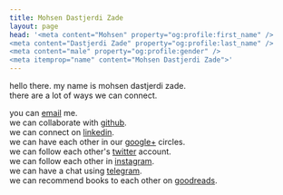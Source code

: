 ```yaml
---
title: Mohsen Dastjerdi Zade
layout: page
head: '<meta content="Mohsen" property="og:profile:first_name" />
<meta content="Dastjerdi Zade" property="og:profile:last_name" />
<meta content="male" property="og:profile:gender" />
<meta itemprop="name" content="Mohsen Dastjerdi Zade">'
---
```


hello there. my name is mohsen dastjerdi zade.  
there are a lot of ways we can connect.

you can [email](mailto:me@mehsen.com) me.  
we can collaborate with [github](https://github.com/mohsend/).  
we can connect on [linkedin](https://ir.linkedin.com/in/mohsend/).  
we can have each other in our [google+](https://plus.google.com/+mohsendastjerdizade/) circles.  
we can follow each other's [twitter](https://twitter.com/dstjrd/) account.  
we can follow each other in [instagram](https://www.instagram.com/mehsend/).  
we can have a chat using [telegram](https://telegram.me/mehsend/).  
we can recommend books to each other on [goodreads](https://www.goodreads.com/mohsend/).   
